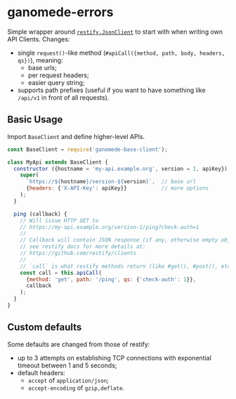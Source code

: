 # ganomede-errors

Simple wrapper around [`restify.JsonClient`](http://restify.com/#jsonclient) to
start with when writing own API Clients. Changes:

  - single `request()`-like method (`#apiCall({method, path, body, headers, qs})`), meaning:
    - base urls;
    - per request headers;
    - easier query string;
  - supports path prefixes (useful if you want to have something like `/api/v1` in front of all requests).

## Basic Usage

Import `BaseClient` and define higher-level APIs.


``` js
const BaseClient = require('ganomede-base-client');

class MyApi extends BaseClient {
  constructor ({hostname = 'my-api.example.org', version = 1, apiKey}) {
    super(
      `https://${hostname}/version-${version}`,  // base url
      {headers: {'X-API-Key': apiKey}}           // more options
    );
  }

  ping (callback) {
    // Will issue HTTP GET to
    // https://my-api.example.org/version-1/ping?check-auth=1
    //
    // Callback will contain JSON response (if any, otherwise empty object),
    // see restify docs for more details at:
    // https://github.com/restify/clients
    //
    // `call` is what restify methods return (like #get(), #post(), etc.).
    const call = this.apiCall(
      {method: 'get', path: '/ping', qs: {'check-auth': 1}},
      callback
    );
  }
}
```

## Custom defaults

Some defaults are changed from those of restify:

  - up to 3 attempts on establishing TCP connections
    with exponential timeout between 1 and 5 seconds;
  - default headers:
    - `accept` of `application/json`;
    - `accept-encoding` of `gzip,deflate`.
